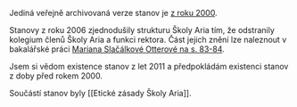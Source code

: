 Jediná veřejně archivovaná verze stanov je [z roku 2000](https://web.archive.org/web/20040802233021/http://ario.mladez.cz/index.asp?txt=stanovy).

Stanovy z roku 2006 zjednodušily strukturu Školy Aria tím, že odstranily kolegium členů Školy Aria a funkci rektora. Část jejich znění lze naleznout v bakalářské práci [Mariana Slačálkové Otterové na s. 83-84](https://dspace.cuni.cz/bitstream/handle/20.500.11956/92274/130277552.pdf?sequence=4&isAllowed=y).

Jsem si vědom existence stanov z let 2011 a předpokládám existenci stanov z doby před rokem 2000. 

Součástí stanov byly [[Etické zásady Školy Aria]].